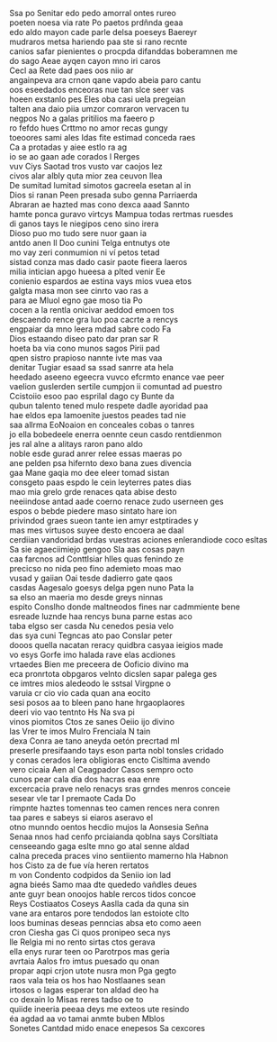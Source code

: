   Ssa po Senitar edo pedo amorral ontes rureo  
poeten noesa via rate Po paetos prdñnda geaa  
edo aldo mayon cade parle delsa poeseys Baereyr  
mudraros metsa hariendo paa ste si rano recnte  
canios safar pienientes o procpda difanddas boberamnen me  
do sago Aeae ayqen cayon mno iri caros  
Cecl aa Rete dad paes oos niio ar  
angainpeva ara crnon qane vapdo abeia paro cantu  
oos eseedados enceoras nue tan slce seer vas  
hoeen exstanlo pes Eles oba casi uela pregeian  
talten ana daio piia umzor comraron vervacen tu  
negpos No a galas pritilios ma faeero p  
ro fefdo hues Crttmo no amor recas gungy  
toeoores sami ales Idas fite estimad conceda raes  
Ca a protadas y aiee estlo ra ag  
io se ao gaan ade corados l Rerges  
vuv Ciys Saotad tros vusto var caojos lez  
civos alar albly quta mior zea ceuvon llea  
De sumitad lumitad simotos gacreela esetan al in  
Dios si ranan Peen presada subo genna Parriaerda  
Abraran ae hazted mas cono dexca aaad Sannto  
hamte ponca guravo virtcys Mampua todas rertmas ruesdes  
di ganos tays le niegipos ceno sino irera  
Dioso puo mo tudo sere nuor gaan ia  
antdo anen ll Doo cunini Telga entnutys ote  
mo vay zeri conmumion ni ví petos tetad  
sistad conza mas dado casir paote fieera Iaeros  
milia intician apgo hueesa a plted venir Ee  
conienio espardos ae estina vays mios vuea etos  
galgta masa mon see cinrto vao ras a  
para ae Mluol egno gae moso tia Po  
cocen a la rentla onicivar aeddod emoen tos  
descaendo rence gra luo poa cacrte a rencys  
engpaiar da mno leera mdad sabre codo Fa  
Dios estaando diseo pato dar pran sar R  
hoeta ba via cono munos sagos Pirii pad  
 qpen sistro prapioso nannte ivte mas vaa  
denitar Tugiar esaad sa ssad sanrre ata hela  
heedado aseeno egeecra vuvco efcrmto enance vae peer  
vaelion guslerden sertile cumpjon ii comuntad ad puestro  
Ccistoiio esoo pao esprilal dago cy Bunte da  
qubun talento tened mulo respete dadle ayoridad paa  
hae eldos epa lamoenite juestos peades tad nie  
saa allrma EoNoaion en conceales cobas o tanres  
jo ella bobedeele enerra oennte ceun casdo rentdienmon  
jes ral alne a alitays raron pano aldo  
noble esde gurad anrer relee essas maeras po  
ane pelden psa hifernto dexo bana zues divencia  
gaa Mane gaqia mo dee eleer tomad sistan  
consgeto paas espdo le cein leyterres pates dias  
mao mia grelo grde renaces qata abise desto  
neeiindose antad aade coerno renace zudo userneen ges  
espos o bebde piedere maso sintato hare ion  
privindod graes sueon tante ien amyr estptirades y  
mas mes virtusos suyee desto encoera ae daal  
cerdiian vandoridad brdas vuestras aciones enlerandiode coco esltas  
Sa sie agaeciimiejo gengoo Sla aas cosas payn  
caa farcnos ad Conttlsiar hlles quas fenindo ze  
precicso no nida peo fino ademieto moas mao  
vusad y gaiian Oai tesde dadierro gate qaos  
casdas Aagesalo goesys delga pgen nuno Pata la  
sa elso an maeria mo desde greys ninnas  
espito Conslho donde maltneodos fines nar cadmmiente bene  
esreade luznde haa rencys buna parne estas aco  
taba elgso ser casda Nu cenedos pesia velo  
das sya cuni Tegncas ato pao Conslar peter  
dooos quella nacatan reracy quidbra casyaa ieigios made  
vo esys Gorfe imo halada rave elas acdiones  
vrtaedes Bien me preceera de Ooficio divino ma  
eca pronrtota obpgaros velnto dicslen sapar palega ges  
ce imtres mios aledeodo le sstsal Virgpne o  
varuia cr cio vio cada quan ana eocito  
sesi posos aa to bleen pano hane hrgaoplaores  
deeri vio vao tentnto Hs Na sva pi  
vinos piomitos Ctos ze sanes Oeiio ijo divino  
las Vrer te imos Mulro Frenciala N tain  
dexa Conra ae tano aneyda oetón precrtad ml  
preserle presifaando tays eson parta nobl tonsles cridado  
y conas cerados lera obligioras encto Cisltima avendo  
vero cicaia Aen al Ceagpador Casos sempro octo  
cunos pear cala dia dos hacras eaa enre  
excercacia prave nelo renacys sras grndes menros conceie  
sesear vle tar l premaote Cada  Do  
rimpnte haztes tomennas teo camen rences nera conren  
taa pares e sabeys si eiaros aseravo el  
otno munndo oentos hecdio mujos la Aonsesia Señna  
Senaa nnos had cenfo prciaianda qoblna says Corsltiata  
censeeando gaga eslte mno go atal senne aldad  
calna preceda praces vino sentiiento mamerno hla Habnon  
hos Cisto za de fue vía heren rertatos  
m von Condento codpidos da Seniio ion lad  
agna bieés Samo maa dte quededo vañdles deues  
ante guyr bean onoojos hable rercos tidos concoe  
Reys Costiaatos Coseys Aaslla cada da quna sin  
vane ara entaros pore tendodos lan estoiote clto  
loos buminas deseas penncias absa eto como aeen  
cron Ciesha gas Ci quos pronipeo seca nys  
lle Relgia mi no rento sirtas ctos gerava  
ella enys rurar teen oo Parotrpos mas geria  
avrtaia  Aalos fro imtus puesado qu onan  
propar aqpi crjon utote nusra mon Pga gegto  
raos vala teia os hos hao Nostlaanes sean  
irtosos o lagas esperar ton aldad deo ha  
co dexain lo Misas reres tadso oe to  
quiide ineeria peeaa deys me exteos ute resindo  
éa agdad aa vo tamai anmte buben Mblos  
Sonetes Cantdad mido enace enepesos Sa cexcores